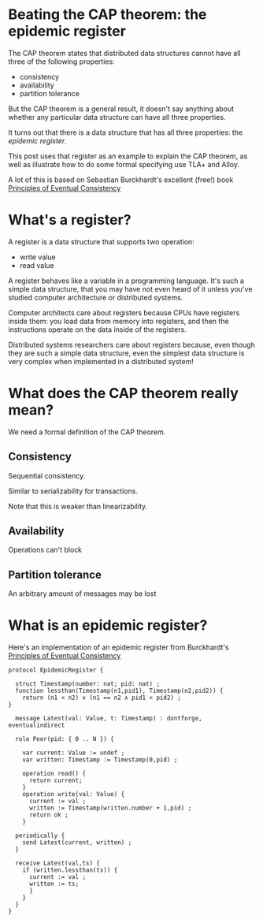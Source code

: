 # Beating the CAP theorem: the epidemic register

The CAP theorem states that distributed data structures cannot have
all three of the following properties:

* consistency
* availability
* partition tolerance

But the CAP theorem is a general result, it doesn't say anything about whether
any particular data structure can have all three properties.

It turns out that there is a data structure that has all three properties: 
the *epidemic register*.

This post uses that register as an example to explain the CAP theorem, as
well as illustrate how to do some formal specifying use TLA+ and Alloy.

A lot of this is based on Sebastian Burckhardt's excellent (free!) book 
[Principles of Eventual Consistency][PoEC]

# What's a register?


A register is a data structure that supports two operation:

* write value
* read value

A register behaves like a variable in a programming language. It's
such a simple data structure, that you may have not even heard
of it unless you've studied computer architecture or distributed systems.

Computer architects care about registers because CPUs have registers
inside them: you load data from memory into registers, and then
the instructions operate on the data inside of the registers.

Distributed systems researchers care about registers because, even though
they are such a simple data structure, even the simplest data structure
is very complex when implemented in a distributed system!





# What does the CAP theorem really mean?

We need a formal definition of the CAP theorem.

## Consistency

Sequential consistency.

Similar to serializability for transactions.

Note that this is weaker than linearizability.

## Availability

Operations can't block

## Partition tolerance

An arbitrary amount of messages may be lost


# What is an epidemic register?

Here's an implementation of an epidemic register from Burckhardt's [Principles of Eventual Consistency][PoEC]

```
protocol EpidemicRegister {

  struct Timestamp(number: nat; pid: nat) ;
  function lessthan(Timestamp(n1,pid1), Timestamp(n2,pid2)) {
    return (n1 < n2) ∨ (n1 == n2 ∧ pid1 < pid2) ;
}

  message Latest(val: Value, t: Timestamp) : dontforge, eventualindirect

  role Peer(pid: { 0 .. N }) {

    var current: Value := undef ;
    var written: Timestamp := Timestamp(0,pid) ;

    operation read() {
      return current;
    }
    operation write(val: Value) {
      current := val ;
      written := Timestamp(written.number + 1,pid) ;
      return ok ;
    }

  periodically {
    send Latest(current, written) ;
  }

  receive Latest(val,ts) {
    if (written.lessthan(ts)) {
      current := val ;
      written := ts;
      }
    }
  }
}

```


[PoEC]: https://www.microsoft.com/en-us/research/publication/principles-of-eventual-consistency/
